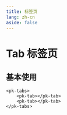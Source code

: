 ```yaml
---
title: 标签页
lang: zh-cn
aside: false
---
```


# Tab 标签页

## 基本使用
```vue
<pk-tabs>
    <pk-tab></pk-tab>
    <pk-tab></pk-tab> 
</pk-tabs>
```